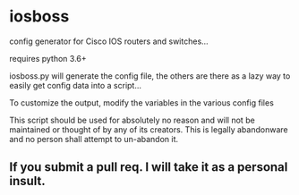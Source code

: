 # iosboss

config generator for Cisco IOS routers and switches...

requires python 3.6+

iosboss.py will generate the config file, the others are there as a lazy way to easily get config data into a script...

To customize the output, modify the variables in the various config files 

This script should be used for absolutely no reason and will not be maintained or thought of by any of its creators. This is legally abandonware and no person shall attempt to un-abandon it. 

## If you submit a pull req. I will take it as a personal insult.
